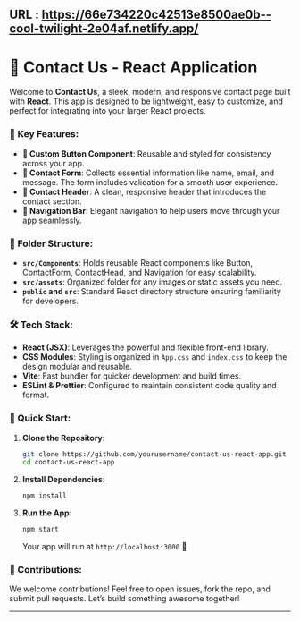 URL : https://66e734220c42513e8500ae0b--cool-twilight-2e04af.netlify.app/
---

# 🚀 Contact Us - React Application

Welcome to **Contact Us**, a sleek, modern, and responsive contact page built with **React**. This app is designed to be lightweight, easy to customize, and perfect for integrating into your larger React projects.

### 🌟 Key Features:
- **🔘 Custom Button Component**: Reusable and styled for consistency across your app.
- **📩 Contact Form**: Collects essential information like name, email, and message. The form includes validation for a smooth user experience.
- **📝 Contact Header**: A clean, responsive header that introduces the contact section.
- **🧭 Navigation Bar**: Elegant navigation to help users move through your app seamlessly.
  
### 📁 Folder Structure:
- **`src/Components`**: Holds reusable React components like Button, ContactForm, ContactHead, and Navigation for easy scalability.
- **`src/assets`**: Organized folder for any images or static assets you need.
- **`public` and `src`**: Standard React directory structure ensuring familiarity for developers.

### 🛠️ Tech Stack:
- **React (JSX)**: Leverages the powerful and flexible front-end library.
- **CSS Modules**: Styling is organized in `App.css` and `index.css` to keep the design modular and reusable.
- **Vite**: Fast bundler for quicker development and build times.
- **ESLint & Prettier**: Configured to maintain consistent code quality and format.

### 🚀 Quick Start:
1. **Clone the Repository**:
   ```bash
   git clone https://github.com/yourusername/contact-us-react-app.git
   cd contact-us-react-app
   ```

2. **Install Dependencies**:
   ```bash
   npm install
   ```

3. **Run the App**:
   ```bash
   npm start
   ```
   Your app will run at `http://localhost:3000` 🎉

### 🤝 Contributions:
We welcome contributions! Feel free to open issues, fork the repo, and submit pull requests. Let’s build something awesome together!

---
